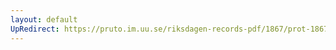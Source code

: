 ```yaml
---
layout: default
UpRedirect: https://pruto.im.uu.se/riksdagen-records-pdf/1867/prot-1867--fk--507/prot-1867--fk--507_019.pdf
---
```

